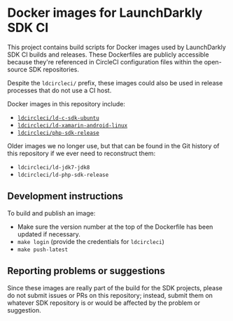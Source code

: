 # Docker images for LaunchDarkly SDK CI

This project contains build scripts for Docker images used by LaunchDarkly SDK CI builds and releases. These Dockerfiles are publicly accessible because they're referenced in CircleCI configuration files within the open-source SDK repositories.

Despite the `ldcircleci/` prefix, these images could also be used in release processes that do not use a CI host.

Docker images in this repository include:
* [`ldcircleci/ld-c-sdk-ubuntu`](./ld-c-sdk-ubuntu)
* [`ldcircleci/ld-xamarin-android-linux`](./ld-xamarin-android-linux)
* [`ldcircleci/php-sdk-release`](./php-sdk-release)

Older images we no longer use, but that can be found in the Git history of this repository if we ever need to reconstruct them:
* `ldcircleci/ld-jdk7-jdk8`
* `ldcircleci/ld-php-sdk-release`

## Development instructions 

To build and publish an image:

* Make sure the version number at the top of the Dockerfile has been updated if necessary.
* `make login` (provide the credentials for `ldcircleci`)
* `make push-latest`

## Reporting problems or suggestions

Since these images are really part of the build for the SDK projects, please do not submit issues or PRs on this repository; instead, submit them on whatever SDK repository is or would be affected by the problem or suggestion.
